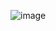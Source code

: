 ![image](https://github.com/ClementChaumel/ClementChaumel/assets/11927929/455d9b88-0acf-4046-8282-6b2fefa7ba13)
